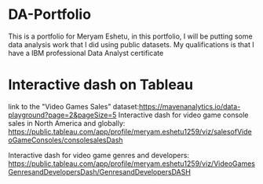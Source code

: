# DA-Portfolio
This is a portfolio for Meryam Eshetu, in this portfolio, I will be putting some data analysis work that I did using public datasets. My qualifications is that I have a IBM professional Data Analyst certificate
# Interactive dash on Tableau
link to the "Video Games Sales" dataset:https://mavenanalytics.io/data-playground?page=2&pageSize=5 
Interactive dash for video game console sales in North America and globally:
https://public.tableau.com/app/profile/meryam.eshetu1259/viz/salesofVideoGameConsoles/consolesalesDash

Interactive dash for video game genres and developers:
https://public.tableau.com/app/profile/meryam.eshetu1259/viz/VideoGamesGenresandDevelopersDash/GenresandDevelopersDASH

